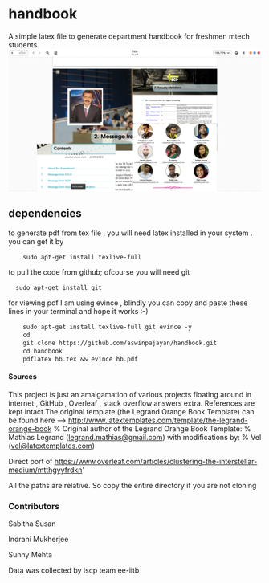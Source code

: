 # handbook
A simple latex file to generate department handbook for freshmen mtech students. 
![intro.png not found](intro.png)

## dependencies 
to generate pdf from tex file , you will need latex installed in your system . you can get it by 
```
    sudo apt-get install texlive-full
```
to pull the code from github; ofcourse you will need git 

```
  sudo apt-get install git 
```
for viewing pdf I am using evince , 
blindly you can copy and paste these lines in your terminal and hope it works :-) 

```
    sudo apt-get install texlive-full git evince -y
    cd 
    git clone https://github.com/aswinpajayan/handbook.git
    cd handbook
    pdflatex hb.tex && evince hb.pdf
```
#### Sources 

This project is just an amalgamation of various projects floating around in internet , GitHub , Overleaf , stack overflow answers extra. References are kept intact 
The original template (the Legrand Orange Book Template) can be found here --> http://www.latextemplates.com/template/the-legrand-orange-book
% Original author of the Legrand Orange Book Template:
% Mathias Legrand (legrand.mathias@gmail.com) with modifications by:
% Vel (vel@latextemplates.com)

Direct port of  https://www.overleaf.com/articles/clustering-the-interstellar-medium/mtthgyyfrdkn'

All the paths are relative. So copy the entire directory if you are not cloning 

### Contributors
Sabitha Susan

Indrani Mukherjee

Sunny Mehta

Data was collected by iscp team ee-iitb



